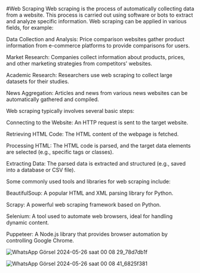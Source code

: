#Web Scraping
Web scraping is the process of automatically collecting data from a website. This process is carried out using software or bots to extract and analyze specific information. Web scraping can be applied in various fields, for example:

Data Collection and Analysis: Price comparison websites gather product information from e-commerce platforms to provide comparisons for users.

Market Research: Companies collect information about products, prices, and other marketing strategies from competitors' websites.

Academic Research: Researchers use web scraping to collect large datasets for their studies.

News Aggregation: Articles and news from various news websites can be automatically gathered and compiled.

Web scraping typically involves several basic steps:

Connecting to the Website: An HTTP request is sent to the target website.

Retrieving HTML Code: The HTML content of the webpage is fetched.

Processing HTML: The HTML code is parsed, and the target data elements are selected (e.g., specific tags or classes).

Extracting Data: The parsed data is extracted and structured (e.g., saved into a database or CSV file).

Some commonly used tools and libraries for web scraping include:

BeautifulSoup: A popular HTML and XML parsing library for Python.

Scrapy: A powerful web scraping framework based on Python.

Selenium: A tool used to automate web browsers, ideal for handling dynamic content.

Puppeteer: A Node.js library that provides browser automation by controlling Google Chrome.

![WhatsApp Görsel 2024-05-26 saat 00 08 29_78d7db1f](https://github.com/ENESAKICI/data-segmentation-and-sentiment-analysis/assets/170357289/52b35483-5266-4af8-847f-89e097d0ddf0)

![WhatsApp Görsel 2024-05-26 saat 00 08 41_6825f381](https://github.com/ENESAKICI/data-segmentation-and-sentiment-analysis/assets/170357289/e9e353e6-566a-493e-a7fe-791175f2ca46)
